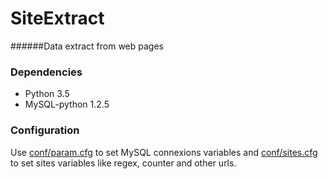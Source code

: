 # SiteExtract
######Data extract from web pages

### Dependencies
* Python 3.5
* MySQL-python 1.2.5

### Configuration
Use [conf/param.cfg](http://github.com/Starfight/SiteExtract/blob/master/conf/param.cfg) to set MySQL connexions variables 
and [conf/sites.cfg](http://github.com/Starfight/SiteExtract/blob/master/conf/sites.cfg) to set sites variables like regex, 
counter and other urls. 
